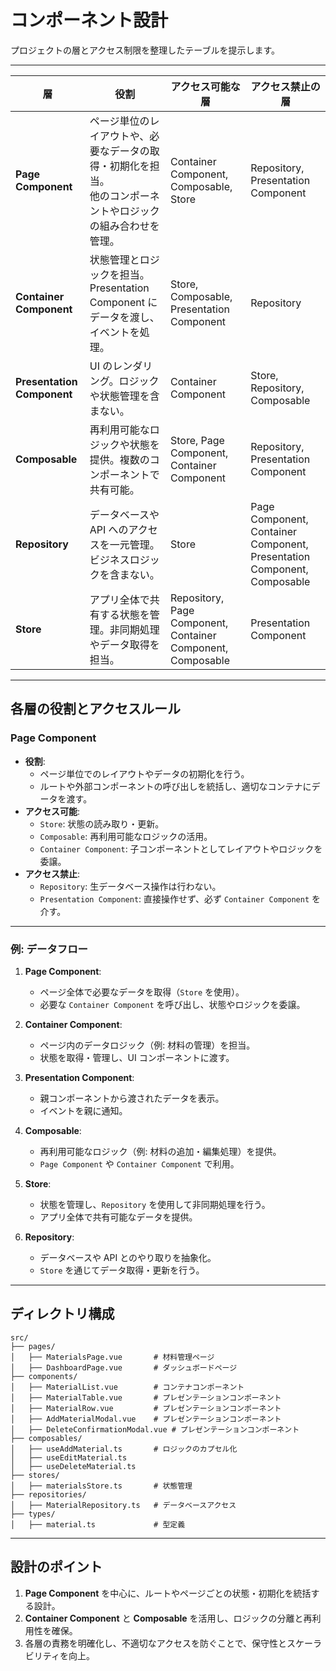 # コンポーネント設計

プロジェクトの層とアクセス制限を整理したテーブルを提示します。

---

| **層**                     | **役割**                                                                                                         | **アクセス可能な層**                                        | **アクセス禁止の層**                                                    |
| -------------------------- | ---------------------------------------------------------------------------------------------------------------- | ----------------------------------------------------------- | ----------------------------------------------------------------------- |
| **Page Component**         | ページ単位のレイアウトや、必要なデータの取得・初期化を担当。<br>他のコンポーネントやロジックの組み合わせを管理。 | Container Component, Composable, Store                      | Repository, Presentation Component                                      |
| **Container Component**    | 状態管理とロジックを担当。Presentation Component にデータを渡し、イベントを処理。                                | Store, Composable, Presentation Component                   | Repository                                                              |
| **Presentation Component** | UI のレンダリング。ロジックや状態管理を含まない。                                                                | Container Component                                         | Store, Repository, Composable                                           |
| **Composable**             | 再利用可能なロジックや状態を提供。複数のコンポーネントで共有可能。                                               | Store, Page Component, Container Component                  | Repository, Presentation Component                                      |
| **Repository**             | データベースや API へのアクセスを一元管理。ビジネスロジックを含まない。                                          | Store                                                       | Page Component, Container Component, Presentation Component, Composable |
| **Store**                  | アプリ全体で共有する状態を管理。非同期処理やデータ取得を担当。                                                   | Repository, Page Component, Container Component, Composable | Presentation Component                                                  |

---

## **各層の役割とアクセスルール**

### **Page Component**

- **役割**:
  - ページ単位でのレイアウトやデータの初期化を行う。
  - ルートや外部コンポーネントの呼び出しを統括し、適切なコンテナにデータを渡す。
- **アクセス可能**:
  - `Store`: 状態の読み取り・更新。
  - `Composable`: 再利用可能なロジックの活用。
  - `Container Component`: 子コンポーネントとしてレイアウトやロジックを委譲。
- **アクセス禁止**:
  - `Repository`: 生データベース操作は行わない。
  - `Presentation Component`: 直接操作せず、必ず `Container Component` を介す。

---

### **例: データフロー**

1. **Page Component**:

   - ページ全体で必要なデータを取得（`Store` を使用）。
   - 必要な `Container Component` を呼び出し、状態やロジックを委譲。

2. **Container Component**:

   - ページ内のデータロジック（例: 材料の管理）を担当。
   - 状態を取得・管理し、UI コンポーネントに渡す。

3. **Presentation Component**:

   - 親コンポーネントから渡されたデータを表示。
   - イベントを親に通知。

4. **Composable**:

   - 再利用可能なロジック（例: 材料の追加・編集処理）を提供。
   - `Page Component` や `Container Component` で利用。

5. **Store**:

   - 状態を管理し、`Repository` を使用して非同期処理を行う。
   - アプリ全体で共有可能なデータを提供。

6. **Repository**:
   - データベースや API とのやり取りを抽象化。
   - `Store` を通じてデータ取得・更新を行う。

---

## **ディレクトリ構成**

```
src/
├── pages/
│   ├── MaterialsPage.vue       # 材料管理ページ
│   ├── DashboardPage.vue       # ダッシュボードページ
├── components/
│   ├── MaterialList.vue        # コンテナコンポーネント
│   ├── MaterialTable.vue       # プレゼンテーションコンポーネント
│   ├── MaterialRow.vue         # プレゼンテーションコンポーネント
│   ├── AddMaterialModal.vue    # プレゼンテーションコンポーネント
│   ├── DeleteConfirmationModal.vue # プレゼンテーションコンポーネント
├── composables/
│   ├── useAddMaterial.ts       # ロジックのカプセル化
│   ├── useEditMaterial.ts
│   ├── useDeleteMaterial.ts
├── stores/
│   ├── materialsStore.ts       # 状態管理
├── repositories/
│   ├── MaterialRepository.ts   # データベースアクセス
├── types/
│   ├── material.ts             # 型定義
```

---

## **設計のポイント**

1. **Page Component** を中心に、ルートやページごとの状態・初期化を統括する設計。
2. **Container Component** と **Composable** を活用し、ロジックの分離と再利用性を確保。
3. 各層の責務を明確化し、不適切なアクセスを防ぐことで、保守性とスケーラビリティを向上。
